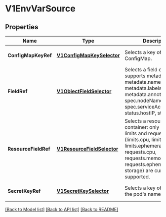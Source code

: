 # V1EnvVarSource

## Properties
Name | Type | Description | Notes
------------ | ------------- | ------------- | -------------
**ConfigMapKeyRef** | [**V1ConfigMapKeySelector**](v1.ConfigMapKeySelector.md) | Selects a key of a ConfigMap. | [optional] [default to null]
**FieldRef** | [**V1ObjectFieldSelector**](v1.ObjectFieldSelector.md) | Selects a field of the pod: supports metadata.name, metadata.namespace, metadata.labels, metadata.annotations, spec.nodeName, spec.serviceAccountName, status.hostIP, status.podIP. | [optional] [default to null]
**ResourceFieldRef** | [**V1ResourceFieldSelector**](v1.ResourceFieldSelector.md) | Selects a resource of the container: only resources limits and requests (limits.cpu, limits.memory, limits.ephemeral-storage, requests.cpu, requests.memory and requests.ephemeral-storage) are currently supported. | [optional] [default to null]
**SecretKeyRef** | [**V1SecretKeySelector**](v1.SecretKeySelector.md) | Selects a key of a secret in the pod&#39;s namespace | [optional] [default to null]

[[Back to Model list]](../README.md#documentation-for-models) [[Back to API list]](../README.md#documentation-for-api-endpoints) [[Back to README]](../README.md)


